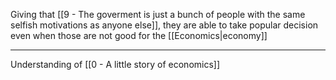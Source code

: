 Giving that [[9 - The goverment is just a bunch of people with the same selfish motivations as anyone else]], they are able to take popular decision even when those are not good for the [[Economics|economy]]

---

Understanding of [[0 - A little story of economics]]